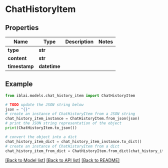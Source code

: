 # ChatHistoryItem


## Properties

Name | Type | Description | Notes
------------ | ------------- | ------------- | -------------
**type** | **str** |  | 
**content** | **str** |  | 
**timestamp** | **datetime** |  | 

## Example

```python
from iblai.models.chat_history_item import ChatHistoryItem

# TODO update the JSON string below
json = "{}"
# create an instance of ChatHistoryItem from a JSON string
chat_history_item_instance = ChatHistoryItem.from_json(json)
# print the JSON string representation of the object
print(ChatHistoryItem.to_json())

# convert the object into a dict
chat_history_item_dict = chat_history_item_instance.to_dict()
# create an instance of ChatHistoryItem from a dict
chat_history_item_from_dict = ChatHistoryItem.from_dict(chat_history_item_dict)
```
[[Back to Model list]](../README.md#documentation-for-models) [[Back to API list]](../README.md#documentation-for-api-endpoints) [[Back to README]](../README.md)


